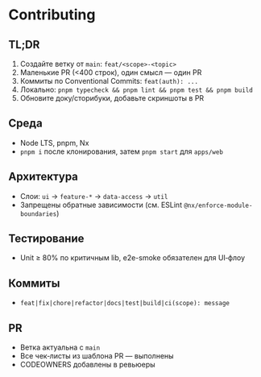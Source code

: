 # Contributing

## TL;DR

1. Создайте ветку от `main`: `feat/<scope>-<topic>`
2. Маленькие PR (<400 строк), один смысл — один PR
3. Коммиты по Conventional Commits: `feat(auth): ...`
4. Локально: `pnpm typecheck && pnpm lint && pnpm test && pnpm build`
5. Обновите доку/сторибуки, добавьте скриншоты в PR

## Среда

-   Node LTS, pnpm, Nx
-   `pnpm i` после клонирования, затем `pnpm start` для `apps/web`

## Архитектура

-   Слои: `ui` → `feature-*` → `data-access` → `util`
-   Запрещены обратные зависимости (см. ESLint `@nx/enforce-module-boundaries`)

## Тестирование

-   Unit ≥ 80% по критичным lib, e2e-smoke обязателен для UI‑флоу

## Коммиты

-   `feat|fix|chore|refactor|docs|test|build|ci(scope): message`

## PR

-   Ветка актуальна с `main`
-   Все чек‑листы из шаблона PR — выполнены
-   CODEOWNERS добавлены в ревьюеры
